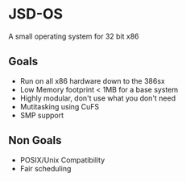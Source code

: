 # JSD-OS
A small operating system for 32 bit x86

## Goals

- Run on all x86 hardware down to the 386sx
- Low Memory footprint < 1MB for a base system
- Highly modular, don't use what you don't need
- Mutitasking using CuFS
- SMP support

## Non Goals

- POSIX/Unix Compatibility
- Fair scheduling
